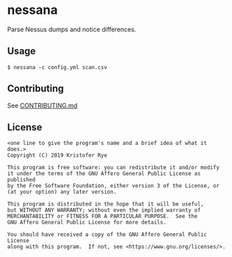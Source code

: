 # nessana

Parse Nessus dumps and notice differences.

## Usage

```console
$ nessana -c config.yml scan.csv
```

## Contributing

See [CONTRIBUTING.md](CONTRIBUTING.md)

## License

```
<one line to give the program's name and a brief idea of what it does.>
Copyright (C) 2019 Kristofer Rye

This program is free software: you can redistribute it and/or modify
it under the terms of the GNU Affero General Public License as published
by the Free Software Foundation, either version 3 of the License, or
(at your option) any later version.

This program is distributed in the hope that it will be useful,
but WITHOUT ANY WARRANTY; without even the implied warranty of
MERCHANTABILITY or FITNESS FOR A PARTICULAR PURPOSE.  See the
GNU Affero General Public License for more details.

You should have received a copy of the GNU Affero General Public License
along with this program.  If not, see <https://www.gnu.org/licenses/>.
```

